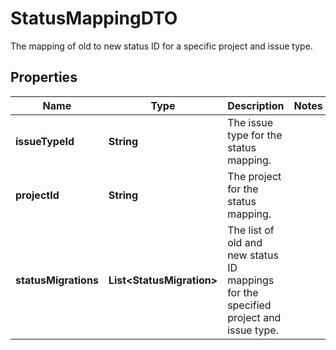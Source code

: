

# StatusMappingDTO

The mapping of old to new status ID for a specific project and issue type.

## Properties

| Name | Type | Description | Notes |
|------------ | ------------- | ------------- | -------------|
|**issueTypeId** | **String** | The issue type for the status mapping. |  |
|**projectId** | **String** | The project for the status mapping. |  |
|**statusMigrations** | **List&lt;StatusMigration&gt;** | The list of old and new status ID mappings for the specified project and issue type. |  |



